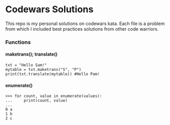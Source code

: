 # Codewars Solutions



This repo is my personal solutions on codewars kata. 
Each file is a problem from which I included best practices solutions from other code warriors.


### Functions
#### maketrans(); translate()
```
txt = "Hello Sam!"
mytable = txt.maketrans("S", "P")
print(txt.translate(mytable)) #Hello Pam!

```
#### enumerate()
```
>>> for count, value in enumerate(values):
...     print(count, value)
...
0 a
1 b
2 c
```